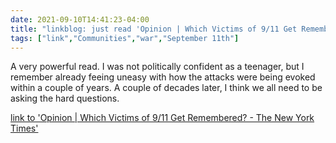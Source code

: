 ```yaml
---
date: 2021-09-10T14:41:23-04:00
title: "linkblog: just read 'Opinion | Which Victims of 9/11 Get Remembered? - The New York Times'"
tags: ["link","Communities","war","September 11th"]
---
```

A very powerful read. I was not politically confident as a teenager, but I remember already feeing uneasy with how the attacks were being evoked within a couple of years. A couple of decades later, I think we all need to be asking the hard questions.
 
[link to 'Opinion | Which Victims of 9/11 Get Remembered? - The New York Times'](https://www.nytimes.com/2021/09/10/opinion/9-11-memorial.html)

